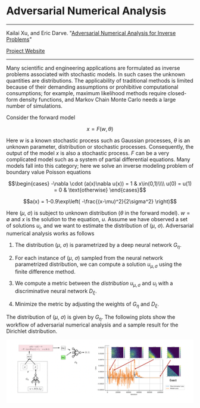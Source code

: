 # Adversarial Numerical Analysis

---

Kailai Xu, and Eric Darve. "[Adversarial Numerical Analysis for Inverse Problems](https://arxiv.org/abs/1910.06936)"

[Project Website](https://github.com/kailaix/GAN)

---

Many scientific and engineering applications are formulated as inverse problems associated with stochastic models. In such cases the unknown quantities are distributions. The applicability of traditional methods is limited because of their demanding assumptions or prohibitive computational consumptions; for example, maximum likelihood methods require closed-form density functions, and Markov Chain Monte Carlo needs a large number of simulations. 

Consider the forward model

```math
x = F(w, \theta)
```

Here $w$ is a known stochastic process such as Gaussian processes, $\theta$ is an unknown parameter, distribution or stochastic processes. Consequently, the output of the model $x$ is also a stochastic process. $F$ can be a very complicated model such as a system of partial differential equations. Many models fall into this category; here  we solve an inverse modeling problem of boundary value Poisson equations

$$\begin{cases}
    -\nabla \cdot (a(x)\nabla u(x)) = 1 & x\in(0,1)\\\\
    u(0) = u(1) = 0 & \text{otherwise}
\end{cases}$$

```math
a(x) = 1-0.9\exp\left( -\frac{(x-\mu)^2}{2\sigma^2} \right)
```

Here ($\mu$, $\sigma$) is subject to unknown distribution ($\theta$ in the forward model). $w=\emptyset$ and $x$ is the solution to the equation, $u$. Assume we have observed a set of solutions $u_i$, and we want to estimate the distribution of ($\mu$, $\sigma$). Adversarial numerical analysis works as follows

1. The distribution ($\mu$, $\sigma$) is parametrized by a deep neural network $G_{\eta}$.

2. For each instance of ($\mu$, $\sigma$) sampled from the neural network parametrized distribution, we can compute a solution $u_{\mu, \sigma}$ using the finite difference method. 

3. We compute a metric between the *distribution* $u_{\mu, \sigma}$ and $u_i$ with a discriminative neural network $D_{\xi}$.

4. Minimize the metric by adjusting the weights of $G_{\eta}$ and $D_{\xi}$. 

The distribution of ($\mu$, $\sigma$) is given by $G_{\eta}$. The following plots show the workflow of adversarial numerical analysis and a sample result for the Dirichlet distribution. 

![](./assets/ana.png)


